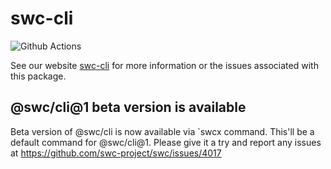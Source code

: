 # swc-cli

![Github Actions](https://github.com/swc-project/cli/workflows/Test/badge.svg)

See our website [swc-cli][] for more information or the issues associated with this package.

[swc-cli]: https://swc.rs/docs/usage-swc-cli

## @swc/cli@1 beta version is available

Beta version of @swc/cli is now available via `swcx command.
This'll be a default command for @swc/cli@1.
Please give it a try and report any issues at https://github.com/swc-project/swc/issues/4017
